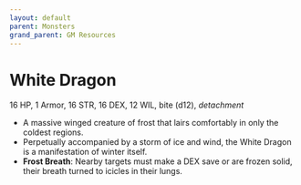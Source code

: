 ```yaml
---
layout: default
parent: Monsters
grand_parent: GM Resources
---
```


# White Dragon

16 HP, 1 Armor, 16 STR, 16 DEX, 12 WIL, bite (d12), _detachment_

- A massive winged creature of frost that lairs comfortably in only the coldest regions. 
- Perpetually accompanied by a storm of ice and wind, the White Dragon is a manifestation of winter itself.
- **Frost Breath**: Nearby targets must make a DEX save or are frozen solid, their breath turned to icicles in their lungs.
